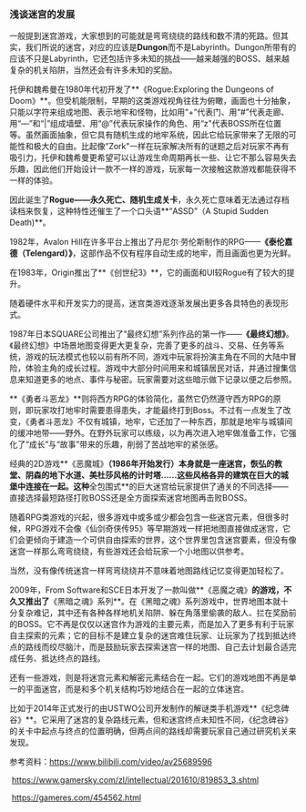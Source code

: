 ### 浅谈迷宫的发展

 一般提到迷宫游戏，大家想到的可能就是弯弯绕绕的路线和数不清的死路。但其实，我们所说的迷宫，对应的应该是**Dungon**而不是Labyrinth。Dungon所带有的应该不只是Labyrinth，它还包括许多未知的挑战——越来越强的BOSS、越来越复杂的机关陷阱，当然还会有许多未知的奖励。



托伊和魏希曼在1980年代初开发了**《Rogue:Exploring the Dungeons of Doom》**。但受机能限制，早期的这类游戏视角往往为俯瞰，画面也十分抽象，只能以字符来组成地图、表示地牢和怪物，比如用“+”代表门、用“#”代表走廊、用“—”和“|”组成墙壁、用“@”代表玩家操作的角色、用“z"代表BOSS所在位置等。虽然画面抽象，但它具有随机生成的地牢系统，因此它给玩家带来了无限的可能性和极大的自由。比起像”Zork"一样在玩家解决所有的谜题之后对玩家不再有吸引力，托伊和魏希曼更希望可以让游戏生命周期再长一些、让它不那么容易失去乐趣，因此他们开始设计一款不一样的游戏，玩家每一次接触这款游戏都能获得不一样的体验。

因此诞生了**Rogue——永久死亡、随机生成关卡**，永久死亡意味着无法通过存档读档来恢复，这种特性还催生了一个口头语**“ASSD”（A Stupid Sudden Death)**。

1982年，Avalon Hill在许多平台上推出了丹尼尔·劳伦斯制作的RPG——**《泰伦嘉德（Telengard）》**，这部作品不仅有程序自动生成的地牢，而且画面也更为光鲜。

在1983年，Origin推出了**《创世纪3》**，它的画面和UI较Rogue有了较大的提升。

随着硬件水平和开发实力的提高，迷宫类游戏逐渐发展出更多各具特色的表现形式。

1987年日本SQUARE公司推出了“最终幻想”系列作品的第一作——**《最终幻想》**。《最终幻想》中场景地图变得更大更复杂，完善了更多的战斗、交易、任务等系统，游戏的玩法模式也较以前有所不同，游戏中玩家将扮演主角在不同的大陆中冒险，体验主角的成长过程。游戏中大部分时间用来和城镇居民对话，并通过搜集信息来知道更多的地点、事件与秘密。玩家需要对这些暗示做下记录以便之后参照。

**《勇者斗恶龙》**则将西方RPG的体验简化，虽然它仍然遵守西方RPG的原则，即玩家攻打地牢时需要患得患失，才能最终打到Boss。不过有一点发生了改变，《勇者斗恶龙》不仅有城镇，地牢，它还加了一种东西，那就是地牢与城镇间的缓冲地带——野外。在野外玩家可以练级，以为再次进入地牢做准备工作，它强化了“成长”与“故事”带来的乐趣，削弱了苦战地牢的紧张感。

经典的2D游戏**《恶魔城》**（1986年开始发行）本身就是一座迷宫，恢弘的教堂、阴森的地下水道、美杜莎风格的计时塔......这些风格各异的建筑在巨大的城堡中连接在一起。这种**全包围式**的巨大迷宫给玩家提供了通关的不同选择——直接选择最短路径打败BOSS还是全方面探索迷宫地图再击败BOSS。

随着RPG类游戏的兴起，很多游戏中或多或少都会包含一些迷宫元素，但很多时候，RPG游戏不会像《仙剑奇侠传95》等早期游戏一样把地图直接做成迷宫，它们会更倾向于建造一个可供自由探索的世界，这个世界里包含迷宫要素，但没有像迷宫一样那么弯弯绕绕，有些游戏还会给玩家一个小地图以供参考。

当然，没有像传统迷宫一样弯弯绕绕并不意味着地图路线记忆变得更加轻松了。

2009年，From Software和SCE日本开发了一款叫做**《恶魔之魂》**的游戏，不久又推出了**《黑暗之魂》系列**。在《黑暗之魂》系列游戏中，世界地图本就十分复杂难记，其中还有各种各样地机关陷阱、躲在角落里偷袭的敌人、拦在奖励前的BOSS。它不再是仅仅以迷宫作为游戏的主要元素，而是加入了更多有利于玩家自主探索的元素；它的目标不是建立复杂的迷宫难住玩家、让玩家为了找到抵达终点的路线而绞尽脑汁，而是鼓励玩家去探索迷宫一样的地图、自己去计划最合适完成任务、抵达终点的路线。

还有一些游戏，则是将迷宫元素和解密元素结合在一起。它们的游戏地图不再是单一的平面迷宫，而是和多个机关结构巧妙地结合在一起的立体迷宫。

比如于2014年正式发行的由USTWO公司开发制作的解谜类手机游戏**《纪念碑谷》**。它采用了迷宫的复杂路线元素，但和迷宫终点未知性不同，《纪念碑谷》的关卡中起点与终点的位置明确，但两点间的路线却需要玩家自己通过研究机关来发现。



参考资料：https://www.bilibili.com/video/av25689596

​                   https://www.gamersky.com/zl/intellectual/201610/819853_3.shtml

​                   https://gameres.com/454562.html




